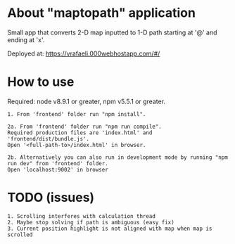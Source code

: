 # About "maptopath" application

Small app that converts 2-D map inputted to 1-D path starting at '@' and ending at 'x'.

Deployed at: https://vrafaeli.000webhostapp.com/#/

# How to use

Required: node v8.9.1 or greater, npm v5.5.1 or greater.

    1. From 'frontend' folder run "npm install".

    2a. From 'frontend' folder run "npm run compile". 
    Required production files are 'index.html' and 'frontend/dist/bundle.js'. 
    Open '<full-path-to>/index.html' in browser.
    
    2b. Alternatively you can also run in development mode by running "npm run dev" from 'frontend' folder. 
    Open 'localhost:9002' in browser


# TODO (issues)

    1. Scrolling interferes with calculation thread
    2. Maybe stop solving if path is ambiguous (easy fix)
    3. Current position highlight is not aligned with map when map is scrolled
